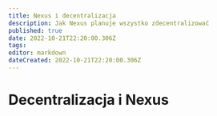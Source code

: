 ```yaml
---
title: Nexus i decentralizacja
description: Jak Nexus planuje wszystko zdecentralizować
published: true
date: 2022-10-21T22:20:00.306Z
tags: 
editor: markdown
dateCreated: 2022-10-21T22:20:00.306Z
---
```


# Decentralizacja i Nexus